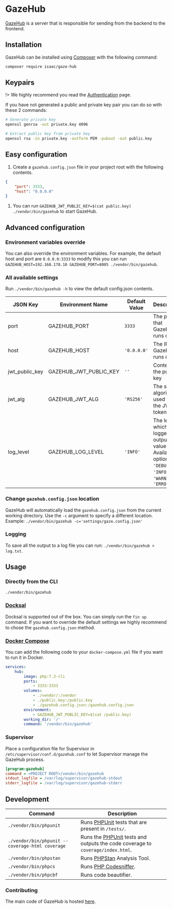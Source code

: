 # GazeHub
[GazeHub](https://github.com/isaaceindhoven/GazeHub) is a server that is responsible for sending from the backend to the frontend.

## Installation
GazeHub can be installed using [Composer](https://getcomposer.org/) with the following command:

```bash
composer require isaac/gaze-hub
```

## Keypairs
!> We highly recommend you read the [Authentication](authentication) page.

If you have not generated a public and private key pair you can do so with these 2 commands:

```bash
# Generate private key
openssl genrsa -out private.key 4096

# Extract public key from private key
openssl rsa -in private.key -outform PEM -pubout -out public.key
```

## Easy configuration
1. Create a `gazehub.config.json` file in your project root with the following contents.
```json
{
    "port": 3333,
    "host": "0.0.0.0"
}
```
1. You can run `GAZEHUB_JWT_PUBLIC_KEY=$(cat public.key) ./vendor/bin/gazehub` to start GazeHub.


## Advanced configuration

### Environment variables override
You can also override the environment variables. For example, the default host and port are `0.0.0.0:3333` to modify this you can run `GAZEHUB_HOST=192.168.178.10 GAZEHUB_PORT=8005 ./vendor/bin/gazehub`.

### All available settings
Run `./vendor/bin/gazehub -h` to view the default config.json contents.

|JSON Key|Environment Name|Default Value|Description|
|---|---|---|---|
|port|GAZEHUB_PORT|`3333`|The port that GazeHub runs on.|
|host|GAZEHUB_HOST|`'0.0.0.0'`|The IP that GazeHub runs on.|
|jwt_public_key|GAZEHUB_JWT_PUBLIC_KEY|`''`|Content of the public key|
|jwt_alg|GAZEHUB_JWT_ALG|`'RS256'`|The signing algorithm used for the JWT tokens|
|log_level|GAZEHUB_LOG_LEVEL|`'INFO'`| The level at which the logger will output a value. Available options are: `'DEBUG'`, `'INFO'`, `'WARN'` and `'ERROR'`|

### Change `gazehub.config.json` location
GazeHub will automatically load the `gazehub.config.json` from the current working directory. Use the `-c` argument to specify a different location. Example: `./vendor/bin/gazehub -c='settings/gaze.config.json'`

### Logging
To save all the output to a log file you can run: `./vendor/bin/gazehub > log.txt`.

## Usage

### Directly from the CLI

```bash
./vendor/bin/gazehub
```

### [Docksal](https://docksal.io/)

Docksal is supported out of the box. You can simply run the `fin up` command.
If you want to override the default settings we highly recommend to chose the `gazehub.config.json` method.

### [Docker Compose](https://docs.docker.com/compose/)

You can add the following code to your `docker-compose.yml` file if you want to run it in Docker.

```yml
services:
    hub:
        image: php:7.3-cli
        ports:
            - 3333:3333
        volumes:
            - ./vendor/:/vendor
            - ./public.key:/public.key
            - ./gazehub.config.json:/gazehub.config.json
        environment:
            - GAZEHUB_JWT_PUBLIC_KEY=$(cat /public.key)
        working_dir: '/'
        command: '/vendor/bin/gazehub'
```

### Supervisor

Place a configuration file for Supervisor in `/etc/supervisor/conf.d/gazehub.conf` to let Supervisor manage the GazeHub process.

```ini
[program:gazehub]
command = <PROJECT ROOT>/vendor/bin/gazehub
stdout_logfile = /var/log/supervisor/gazehub-stdout
stderr_logfile = /var/log/supervisor/gazehub-stderr
```

## Development

| Command | Description |
| ------- | ----------- |
| `./vendor/bin/phpunit` | Runs [PHPUnit](https://phpunit.de/) tests that are present in `/tests/`. |
| `./vendor/bin/phpunit --coverage-html coverage` | Runs the [PHPUnit](https://phpunit.de/) tests and outputs the code coverage to `coverage/index.html`. |
| `./vendor/bin/phpstan` | Runs [PHPStan](https://github.com/phpstan/phpstan) Analysis Tool. |
| `./vendor/bin/phpcs` | Runs [PHP Codesniffer](https://github.com/squizlabs/PHP_CodeSniffer). |
| `./vendor/bin/phpcbf` | Runs code beautifier. |

### Contributing

The main code of GazeHub is hosted [here](https://github.com/isaaceindhoven/GazeHub-src).
